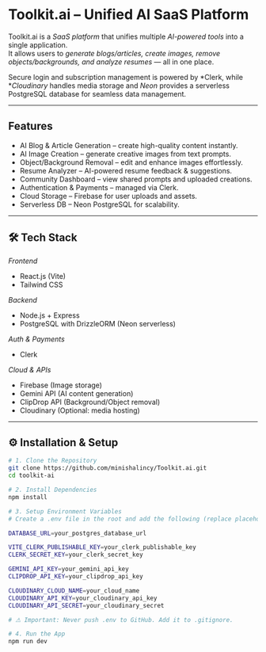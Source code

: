 # Toolkit.ai – Unified AI SaaS Platform

Toolkit.ai is a *SaaS platform* that unifies multiple *AI-powered tools* into a single application.  
It allows users to *generate blogs/articles, create images, remove objects/backgrounds, and analyze resumes* — all in one place.  

Secure login and subscription management is powered by *Clerk, while **Cloudinary* handles media storage and *Neon* provides a serverless PostgreSQL database for seamless data management.  

---

## Features

- AI Blog & Article Generation – create high-quality content instantly.  
- AI Image Creation – generate creative images from text prompts.  
- Object/Background Removal – edit and enhance images effortlessly.  
- Resume Analyzer – AI-powered resume feedback & suggestions.  
- Community Dashboard – view shared prompts and uploaded creations.  
- Authentication & Payments – managed via Clerk.  
- Cloud Storage – Firebase for user uploads and assets.  
- Serverless DB – Neon PostgreSQL for scalability.  

---

## 🛠 Tech Stack

*Frontend*
- React.js (Vite)  
- Tailwind CSS  

*Backend*
- Node.js + Express  
- PostgreSQL with DrizzleORM (Neon serverless)  

*Auth & Payments*
- Clerk  

*Cloud & APIs*
- Firebase (Image storage)  
- Gemini API (AI content generation)  
- ClipDrop API (Background/Object removal)  
- Cloudinary (Optional: media hosting)  

---

## ⚙ Installation & Setup

```bash
# 1. Clone the Repository
git clone https://github.com/minishalincy/Toolkit.ai.git
cd toolkit-ai

# 2. Install Dependencies
npm install

# 3. Setup Environment Variables
# Create a .env file in the root and add the following (replace placeholders with your keys):

DATABASE_URL=your_postgres_database_url

VITE_CLERK_PUBLISHABLE_KEY=your_clerk_publishable_key
CLERK_SECRET_KEY=your_clerk_secret_key

GEMINI_API_KEY=your_gemini_api_key
CLIPDROP_API_KEY=your_clipdrop_api_key

CLOUDINARY_CLOUD_NAME=your_cloud_name
CLOUDINARY_API_KEY=your_cloudinary_api_key
CLOUDINARY_API_SECRET=your_cloudinary_secret

# ⚠ Important: Never push .env to GitHub. Add it to .gitignore.

# 4. Run the App
npm run dev
